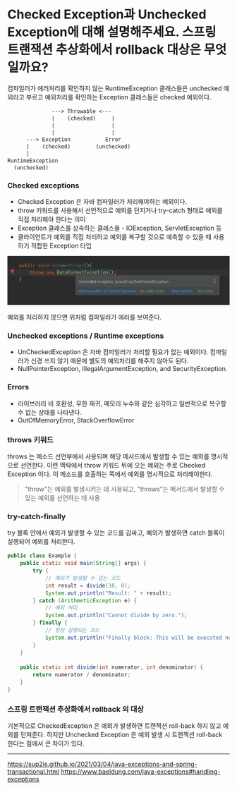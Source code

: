 # Checked Exception과 Unchecked Exception에 대해 설명해주세요. 스프링 트랜잭션 추상화에서 rollback 대상은 무엇일까요?
컴파일러가 에러처리를 확인하지 않는 RuntimeException 클래스들은 unchecked 예외라고 부르고 
예외처리를 확인하는 Exception 클래스들은 checked 예외이다.

```
              ---> Throwable <--- 
              |    (checked)     |
              |                  |
              |                  |
      ---> Exception           Error
      |    (checked)        (unchecked)
      |
RuntimeException
  (unchecked)

```
### Checked exceptions
- Checked Exception 은 자바 컴파일러가 처리해야하는 예외이다.
- throw 키워드를 사용해서 선언적으로 예외를 던지거나 try-catch 형태로 예외를 직접 처리해야 한다는 의미
- Exception 클래스를 상속하는 클래스들 - IOException, ServletException 등
- 클라이언트가 예외를 직접 처리하고 예외를 복구할 것으로 예측할 수 있을 때 사용하기 적합한 Exception 타입

![img_1.png](img_1.png)

예외를 처리하지 않으면 위처럼 컴파일러가 에러를 보여준다.
### Unchecked exceptions / Runtime exceptions
- UnCheckedException 은 자바 컴파일러가 처리할 필요가 없는 예외이다. 컴파일러가 신경 쓰지 않기 때문에 별도의 예외처리를 해주지 않아도 된다.
- NullPointerException, IllegalArgumentException, and SecurityException.
### Errors
- 라이브러리 비 호환성, 무한 재귀, 메모리 누수와 같은 심각하고 일반적으로 복구할 수 없는 상태를 나타낸다.
- OutOfMemoryError, StackOverflowError 


### throws 키워드
throws 는 메소드 선언부에서 사용되며 해당 메서드에서 발생할 수 있는 예외를 명시적으로 선언한다.
이런 맥락에서 throw 키워드 뒤에 오는 예외는 주로 Checked Exception 이다.
이 메소드를 호출하는 쪽에서 예외를 명시적으로 처리해야한다.
> "throw"는 예외를 발생시키는 데 사용되고, "throws"는 메서드에서 발생할 수 있는 예외를 선언하는 데 사용

### try-catch-finally
try 블록 안에서 예외가 발생할 수 있는 코드를 감싸고, 예외가 발생하면 catch 블록이 실행되어 예외를 처리한다.
```java
public class Example {
    public static void main(String[] args) {
        try {
            // 예외가 발생할 수 있는 코드
            int result = divide(10, 0);
            System.out.println("Result: " + result);
        } catch (ArithmeticException e) {
            // 예외 처리
            System.out.println("Cannot divide by zero.");
        } finally {
            // 항상 실행되는 코드
            System.out.println("Finally block: This will be executed no matter what.");
        }
    }

    public static int divide(int numerator, int denominator) {
        return numerator / denominator;
    }
}

```

### 스프링 트랜잭션 추상화에서 rollback 의 대상
기본적으로 CheckedException 은 예외가 발생하면 트랜잭션 roll-back 하지 않고 예외를 던져준다. 하지만
Unchecked Exception 은 예외 발생 시 트랜잭션 roll-back 한다는 점에서 큰 차이가 있다.


---

https://sup2is.github.io/2021/03/04/java-exceptions-and-spring-transactional.html
https://www.baeldung.com/java-exceptions#handling-exceptions

